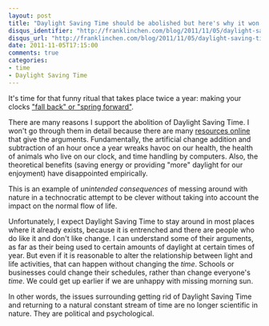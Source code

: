 ```yaml
---
layout: post
title: "Daylight Saving Time should be abolished but here's why it won't be"
disqus_identifier: "http://franklinchen.com/blog/2011/11/05/daylight-saving-time-should-be-abolished-but-heres-why-it-wont-be/"
disqus_url: "http://franklinchen.com/blog/2011/11/05/daylight-saving-time-should-be-abolished-but-heres-why-it-wont-be/"
date: 2011-11-05T17:15:00
comments: true
categories:
- time
- Daylight Saving Time
---
```

It's time for that funny ritual that takes place twice a year: making your clocks ["fall back" or "spring forward"](http://en.wikipedia.org/wiki/Daylight_saving_time).

There are many reasons I support the abolition of Daylight Saving Time. I won't go through them in detail because there are many [resources online](http://www.standardtime.com/) that give the arguments. Fundamentally, the artificial change addition and subtraction of an hour once a year wreaks havoc on our health, the health of animals who live on our clock, and time handling by computers. Also, the theoretical benefits (saving energy or providing "more" daylight for our enjoyment) have disappointed empirically.

This is an example of *unintended consequences* of messing around with nature in a technocratic attempt to be clever without taking into account the impact on the normal flow of life.

Unfortunately, I expect Daylight Saving Time to stay around in most places where it already exists, because it is entrenched and there are people who do like it and don't like change. I can understand some of their arguments, as far as their being used to certain amounts of daylight at certain times of year. But even if it is reasonable to alter the relationship between light and life activities, that can happen without changing the *time*. Schools or businesses could change their schedules, rather than change everyone's *time*. We could get up earlier if we are unhappy with missing morning sun.

In other words, the issues surrounding getting rid of Daylight Saving Time and returning to a natural constant stream of time are no longer scientific in nature. They are political and psychological.
